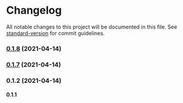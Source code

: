 # Changelog

All notable changes to this project will be documented in this file. See [standard-version](https://github.com/conventional-changelog/standard-version) for commit guidelines.

### [0.1.8](https://github.com/josemasf/job-list-and-filter/compare/v0.1.7...v0.1.8) (2021-04-14)

### [0.1.7](https://github.com/josemasf/job-list-and-filter/compare/v0.1.6...v0.1.7) (2021-04-14)

### 0.1.2 (2021-04-14)

#### 0.1.1
